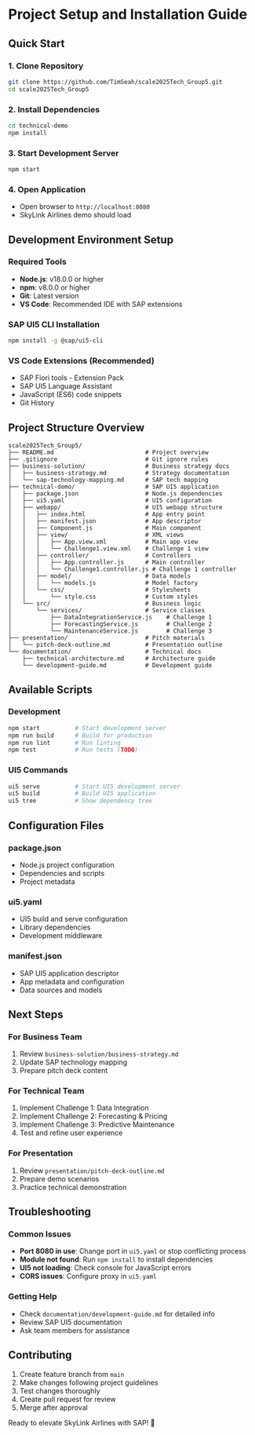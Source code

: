 # Project Setup and Installation Guide

## Quick Start

### 1. Clone Repository
```bash
git clone https://github.com/TimSeah/scale2025Tech_Group5.git
cd scale2025Tech_Group5
```

### 2. Install Dependencies
```bash
cd technical-demo
npm install
```

### 3. Start Development Server
```bash
npm start
```

### 4. Open Application
- Open browser to `http://localhost:8080`
- SkyLink Airlines demo should load

## Development Environment Setup

### Required Tools
- **Node.js**: v18.0.0 or higher
- **npm**: v8.0.0 or higher  
- **Git**: Latest version
- **VS Code**: Recommended IDE with SAP extensions

### SAP UI5 CLI Installation
```bash
npm install -g @sap/ui5-cli
```

### VS Code Extensions (Recommended)
- SAP Fiori tools - Extension Pack
- SAP UI5 Language Assistant
- JavaScript (ES6) code snippets
- Git History

## Project Structure Overview

```
scale2025Tech_Group5/
├── README.md                          # Project overview
├── .gitignore                         # Git ignore rules
├── business-solution/                 # Business strategy docs
│   ├── business-strategy.md           # Strategy documentation
│   └── sap-technology-mapping.md      # SAP tech mapping
├── technical-demo/                    # SAP UI5 application
│   ├── package.json                   # Node.js dependencies
│   ├── ui5.yaml                       # UI5 configuration
│   ├── webapp/                        # UI5 webapp structure
│   │   ├── index.html                 # App entry point
│   │   ├── manifest.json              # App descriptor
│   │   ├── Component.js               # Main component
│   │   ├── view/                      # XML views
│   │   │   ├── App.view.xml           # Main app view
│   │   │   └── Challenge1.view.xml    # Challenge 1 view
│   │   ├── controller/                # Controllers
│   │   │   ├── App.controller.js      # Main controller
│   │   │   └── Challenge1.controller.js # Challenge 1 controller
│   │   ├── model/                     # Data models
│   │   │   └── models.js              # Model factory
│   │   └── css/                       # Stylesheets
│   │       └── style.css              # Custom styles
│   └── src/                           # Business logic
│       └── services/                  # Service classes
│           ├── DataIntegrationService.js    # Challenge 1
│           ├── ForecastingService.js        # Challenge 2
│           └── MaintenanceService.js        # Challenge 3
├── presentation/                      # Pitch materials
│   └── pitch-deck-outline.md          # Presentation outline
└── documentation/                     # Technical docs
    ├── technical-architecture.md      # Architecture guide
    └── development-guide.md           # Development guide
```

## Available Scripts

### Development
```bash
npm start          # Start development server
npm run build      # Build for production
npm run lint       # Run linting
npm test           # Run tests (TODO)
```

### UI5 Commands
```bash
ui5 serve          # Start UI5 development server
ui5 build          # Build UI5 application
ui5 tree           # Show dependency tree
```

## Configuration Files

### package.json
- Node.js project configuration
- Dependencies and scripts
- Project metadata

### ui5.yaml  
- UI5 build and serve configuration
- Library dependencies
- Development middleware

### manifest.json
- SAP UI5 application descriptor
- App metadata and configuration
- Data sources and models

## Next Steps

### For Business Team
1. Review `business-solution/business-strategy.md`
2. Update SAP technology mapping
3. Prepare pitch deck content

### For Technical Team  
1. Implement Challenge 1: Data Integration
2. Implement Challenge 2: Forecasting & Pricing
3. Implement Challenge 3: Predictive Maintenance
4. Test and refine user experience

### For Presentation
1. Review `presentation/pitch-deck-outline.md`
2. Prepare demo scenarios
3. Practice technical demonstration

## Troubleshooting

### Common Issues
- **Port 8080 in use**: Change port in `ui5.yaml` or stop conflicting process
- **Module not found**: Run `npm install` to install dependencies
- **UI5 not loading**: Check console for JavaScript errors
- **CORS issues**: Configure proxy in `ui5.yaml`

### Getting Help
- Check `documentation/development-guide.md` for detailed info
- Review SAP UI5 documentation
- Ask team members for assistance

## Contributing

1. Create feature branch from `main`
2. Make changes following project guidelines  
3. Test changes thoroughly
4. Create pull request for review
5. Merge after approval

Ready to elevate SkyLink Airlines with SAP! 🚀
